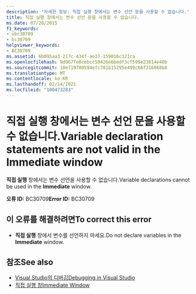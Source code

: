 ```yaml
---
description: '자세한 정보: 직접 실행 창에서는 변수 선언 문을 사용할 수 없습니다.'
title: 직접 실행 창에서는 변수 선언 문을 사용할 수 없습니다.
ms.date: 07/20/2015
f1_keywords:
- vbc30709
- bc30709
helpviewer_keywords:
- BC30709
ms.assetid: 6b095aa3-217c-434f-ae37-159016c321ca
ms.openlocfilehash: 9d967fe0cebcc50426e6bedf3cf599e23814e40b
ms.sourcegitcommit: 10e719780594efc781b15295e499c66f316068b8
ms.translationtype: MT
ms.contentlocale: ko-KR
ms.lasthandoff: 02/14/2021
ms.locfileid: "100473283"
---
```

# <a name="variable-declaration-statements-are-not-valid-in-the-immediate-window"></a><span data-ttu-id="8f51b-103">직접 실행 창에서는 변수 선언 문을 사용할 수 없습니다.</span><span class="sxs-lookup"><span data-stu-id="8f51b-103">Variable declaration statements are not valid in the Immediate window</span></span>

<span data-ttu-id="8f51b-104">**직접 실행** 창에서는 변수 선언을 사용할 수 없습니다.</span><span class="sxs-lookup"><span data-stu-id="8f51b-104">Variable declarations cannot be used in the **Immediate** window.</span></span>  
  
 <span data-ttu-id="8f51b-105">**오류 ID:** BC30709</span><span class="sxs-lookup"><span data-stu-id="8f51b-105">**Error ID:** BC30709</span></span>  
  
## <a name="to-correct-this-error"></a><span data-ttu-id="8f51b-106">이 오류를 해결하려면</span><span class="sxs-lookup"><span data-stu-id="8f51b-106">To correct this error</span></span>  
  
- <span data-ttu-id="8f51b-107">**직접 실행** 창에서 변수를 선언하지 마세요.</span><span class="sxs-lookup"><span data-stu-id="8f51b-107">Do not declare variables in the **Immediate** window.</span></span>  
  
## <a name="see-also"></a><span data-ttu-id="8f51b-108">참조</span><span class="sxs-lookup"><span data-stu-id="8f51b-108">See also</span></span>

- [<span data-ttu-id="8f51b-109">Visual Studio의 디버깅</span><span class="sxs-lookup"><span data-stu-id="8f51b-109">Debugging in Visual Studio</span></span>](/visualstudio/debugger/debugger-feature-tour)
- [<span data-ttu-id="8f51b-110">직접 실행 창</span><span class="sxs-lookup"><span data-stu-id="8f51b-110">Immediate Window</span></span>](/visualstudio/ide/reference/immediate-window)

